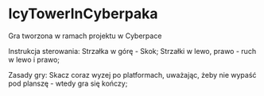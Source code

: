# IcyTowerInCyberpaka
Gra tworzona w ramach projektu w Cyberpace

Instrukcja sterowania:
Strzałka w górę - Skok;
Strzałki w lewo, prawo - ruch w lewo i prawo;

Zasady gry:
Skacz coraz wyzej po platformach, uważając, żeby nie wypaść pod planszę - wtedy gra się kończy;
